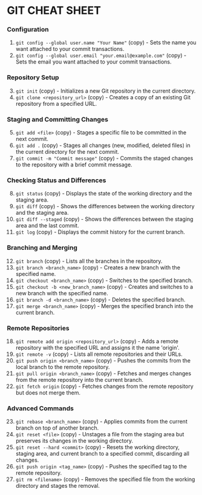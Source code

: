 # GIT CHEAT SHEET

### Configuration

1. `git config --global user.name "Your Name"` (copy) - Sets the name you want attached to your commit transactions.
2. `git config --global user.email "your.email@example.com"` (copy) - Sets the email you want attached to your commit transactions.

### Repository Setup

3. `git init` (copy) - Initializes a new Git repository in the current directory.
4. `git clone <repository_url>` (copy) - Creates a copy of an existing Git repository from a specified URL.

### Staging and Committing Changes

5. `git add <file>` (copy) - Stages a specific file to be committed in the next commit.
6. `git add .` (copy) - Stages all changes (new, modified, deleted files) in the current directory for the next commit.
7. `git commit -m "Commit message"` (copy) - Commits the staged changes to the repository with a brief commit message.

### Checking Status and Differences

8. `git status` (copy) - Displays the state of the working directory and the staging area.
9. `git diff` (copy) - Shows the differences between the working directory and the staging area.
10. `git diff --staged` (copy) - Shows the differences between the staging area and the last commit.
11. `git log` (copy) - Displays the commit history for the current branch.

### Branching and Merging

12. `git branch` (copy) - Lists all the branches in the repository.
13. `git branch <branch_name>` (copy) - Creates a new branch with the specified name.
14. `git checkout <branch_name>` (copy) - Switches to the specified branch.
15. `git checkout -b <new_branch_name>` (copy) - Creates and switches to a new branch with the specified name.
16. `git branch -d <branch_name>` (copy) - Deletes the specified branch.
17. `git merge <branch_name>` (copy) - Merges the specified branch into the current branch.

### Remote Repositories

18. `git remote add origin <repository_url>` (copy) - Adds a remote repository with the specified URL and assigns it the name 'origin'.
19. `git remote -v` (copy) - Lists all remote repositories and their URLs.
20. `git push origin <branch_name>` (copy) - Pushes the commits from the local branch to the remote repository.
21. `git pull origin <branch_name>` (copy) - Fetches and merges changes from the remote repository into the current branch.
22. `git fetch origin` (copy) - Fetches changes from the remote repository but does not merge them.

### Advanced Commands

23. `git rebase <branch_name>` (copy) - Applies commits from the current branch on top of another branch.
24. `git reset <file>` (copy) - Unstages a file from the staging area but preserves its changes in the working directory.
25. `git reset --hard <commit>` (copy) - Resets the working directory, staging area, and current branch to a specified commit, discarding all changes.
26. `git push origin <tag_name>` (copy) - Pushes the specified tag to the remote repository.
27. `git rm <filename>` (copy) - Removes the specified file from the working directory and stages the removal.
